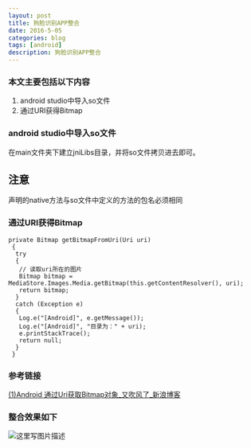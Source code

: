 ```yaml
---
layout: post
title: 狗脸识别APP整合
date: 2016-5-05
categories: blog
tags: [android]
description: 狗脸识别APP整合
---   
```


### 本文主要包括以下内容  

1. android studio中导入so文件  
2. 通过URI获得Bitmap  

### android studio中导入so文件  

在main文件夹下建立jniLibs目录，并将so文件拷贝进去即可。

## 注意
声明的native方法与so文件中定义的方法的包名必须相同

### 通过URI获得Bitmap    

```
private Bitmap getBitmapFromUri(Uri uri)
 {
  try
  {
   // 读取uri所在的图片
   Bitmap bitmap = MediaStore.Images.Media.getBitmap(this.getContentResolver(), uri);
   return bitmap;
  }
  catch (Exception e)
  {
   Log.e("[Android]", e.getMessage());
   Log.e("[Android]", "目录为：" + uri);
   e.printStackTrace();
   return null;
  }
 }
```

### 参考链接  
[(1)Android 通过Uri获取Bitmap对象_又吹风了_新浪博客](http://blog.sina.com.cn/s/blog_5de73d0b0100zfm8.html)

### 整合效果如下  

![这里写图片描述](http://img.blog.csdn.net/20160505142943483)